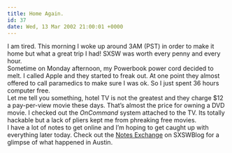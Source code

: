 ```yaml
---
title: Home Again.
id: 37
date: Wed, 13 Mar 2002 21:00:01 +0000
---
```


I am tired. This morning I woke up around 3<span class="caps">AM (PST)</span> in order to make it home but what a great trip I had! SXSW was worth every penny and every hour.  
 Sometime on Monday afternoon, my Powerbook power cord decided to melt. I called Apple and they started to freak out. At one point they almost offered to call paramedics to make sure I was ok. So I just spent 36 hours computer free.  
 Let me tell you something, hotel <span class="caps">TV</span> is not the greatest and they charge $12 a pay-per-view movie these days. That’s almost the price for owning a <span class="caps">DVD</span> movie. I checked out the *OnCommand* system attached to the TV. Its totally hackable but a lack of pliers kept me from phreaking free movies.  
 I have a lot of notes to get online and I’m hoping to get caught up with everything later today. Check out the [Notes Exchange](http://www.sxswblog.com/exchange.asp) on SXSWBlog for a glimpse of what happened in Austin.



